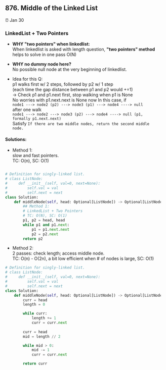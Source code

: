 ## 876. Middle of the Linked List

:alarm_clock: Jan 30

### LinkedList + Two Pointers

- **WHY "two pointers" when linkedlist:**\
When linkedlist is asked with length question, **"two pointers" method** helps to solve in one pass O(N)

- **WHY no dummy node here?**\
No possible null node at the very beginning of linkedlist.

- Idea for this Q:\
p1 walks first w/ 2 steps, followed by p2 w/ 1 step\
(each time the gap distance between p1 and p2 would +=1)\
-> Check p1 and p1.next first, stop walking when p1 is None\
No worries with p1.next.next is None now
In this case, if\
`node1 ---> node2 (p2) ---> node3 (p1) ---> node4 ----> null`\
after one walk\
`node1 ---> node2 ---> node3 (p2) ---> node4 ----> null (p1, formally p1.next.next)`\
Satisfy `If there are two middle nodes, return the second middle node.`

#### Solutions:
- Method 1:\
  slow and fast pointers.\
  TC: O(n), SC: O(1)
```python

# Definition for singly-linked list.
# class ListNode:
#     def __init__(self, val=0, next=None):
#         self.val = val
#         self.next = next
class Solution:
    def middleNode(self, head: Optional[ListNode]) -> Optional[ListNode]:
        ## Method 1:
        # LinkedList + Two Pointers
        # TC: O(N), SC: O(1)
        p1, p2 = head, head
        while p1 and p1.next:
            p1 = p1.next.next
            p2 = p2.next
        return p2

```

- Method 2:\
  2 passes: check length; access middle node.\
  TC: O(n) - O(2n), a bit low efficient when # of nodes is large, SC: O(1)
```python
# Definition for singly-linked list.
# class ListNode:
#     def __init__(self, val=0, next=None):
#         self.val = val
#         self.next = next
class Solution:
    def middleNode(self, head: Optional[ListNode]) -> Optional[ListNode]:
        curr = head
        length = 0

        while curr:
            length += 1
            curr = curr.next
        
        curr = head
        mid = length // 2 

        while mid > 0:
            mid -= 1
            curr = curr.next

        return curr
```
